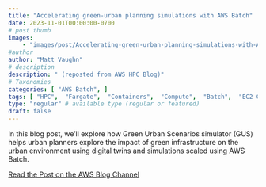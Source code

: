 ```yaml
---
title: "Accelerating green-urban planning simulations with AWS Batch"
date: 2023-11-01T00:00:00-0700
# post thumb
images:
    - "images/post/Accelerating-green-urban-planning-simulations-with-AWS-Batch-1120x630.png"
#author
author: "Matt Vaughn"
# description
description: " (reposted from AWS HPC Blog)"
# Taxonomies
categories: [ "AWS Batch", ]
tags: [ "HPC",  "Fargate",  "Containers",  "Compute",  "Batch",  "EC2 Container Registry",  "EC2 Container Service",  "Elastic Container Service",  "Simulation",  "hpcblog", ]
type: "regular" # available type (regular or featured)
draft: false
---
```


In this blog post, we’ll explore how Green Urban Scenarios simulator (GUS) helps urban planners explore the impact of green infrastructure on the urban environment using digital twins and simulations scaled using AWS Batch.

<a href="https://aws.amazon.com/blogs/hpc/accelerating-green-urban-planning-simulations-with-aws-batch/" class="btn btn-primary btn-lg active" role="button" aria-pressed="true" style="margin-top: 8px;">Read the Post on the AWS Blog Channel</a>
